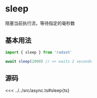 # sleep

阻塞当前执行流，等待指定的毫秒数

## 基本用法

```ts
import { sleep } from 'radash'

await sleep(2000) // => waits 2 seconds
```

## 源码

<<< ../../src/async.ts#sleep{ts}
